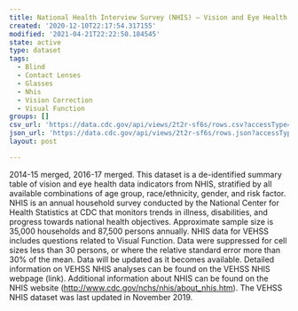 ```yaml
---
title: National Health Interview Survey (NHIS) – Vision and Eye Health Surveillance
created: '2020-12-10T22:17:54.317155'
modified: '2021-04-21T22:22:50.184545'
state: active
type: dataset
tags:
  - Blind
  - Contact Lenses
  - Glasses
  - Nhis
  - Vision Correction
  - Visual Function
groups: []
csv_url: 'https://data.cdc.gov/api/views/2t2r-sf6s/rows.csv?accessType=DOWNLOAD'
json_url: 'https://data.cdc.gov/api/views/2t2r-sf6s/rows.json?accessType=DOWNLOAD'
layout: post

---
```

2014-15 merged, 2016-17 merged. This dataset is a de-identified summary table of vision and eye health data indicators from NHIS, stratified by all available combinations of age group, race/ethnicity, gender, and risk factor. NHIS is an annual household survey conducted by the National Center for Health Statistics at CDC that monitors trends in illness, disabilities, and progress towards national health objectives. Approximate sample size is 35,000 households and 87,500 persons annually. NHIS data for VEHSS includes questions related to Visual Function. Data were suppressed for cell sizes less than 30 persons, or where the relative standard error more than 30% of the mean. Data will be updated as it becomes available. Detailed information on VEHSS NHIS analyses can be found on the VEHSS NHIS webpage (link). Additional information about NHIS can be found on the NHIS website (http://www.cdc.gov/nchs/nhis/about_nhis.htm). The VEHSS NHIS dataset was last updated in November 2019.
